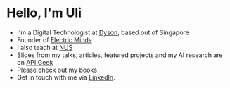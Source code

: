 # Hello, I'm Uli

* I'm a Digital Technologist at [Dyson](dyson.com), based out of Singapore
* Founder of [Electric Minds](https://www.electricminds.net/)
* I also teach at [NUS](https://www.nus.edu.sg/)
* Slides from my talks, articles, featured projects and my AI research are on [API Geek](https://apigeek.net/)
* Please check out [my books](https://www.electricminds.net/book)
* Get in touch with me via [LinkedIn](https://www.linkedin.com/in/uhitzel/).
